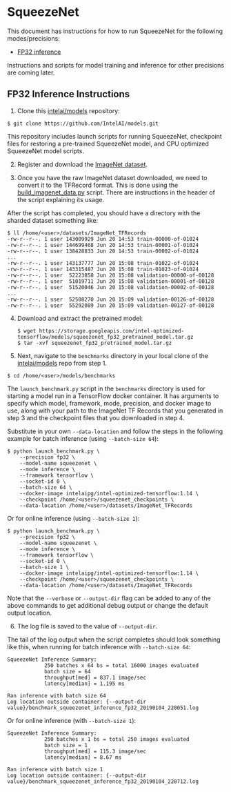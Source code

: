 # SqueezeNet

This document has instructions for how to run SqueezeNet for the
following modes/precisions:
* [FP32 inference](#fp32-inference-instructions)

Instructions and scripts for model training and inference for
other precisions are coming later.

## FP32 Inference Instructions

1. Clone this [intelai/models](https://github.com/IntelAI/models)
repository:

```
$ git clone https://github.com/IntelAI/models.git
```

This repository includes launch scripts for running SqueezeNet,
checkpoint files for restoring a pre-trained SqueezeNet model, and
CPU optimized SqueezeNet model scripts.

2. Register and download the
[ImageNet dataset](http://image-net.org/download-images).

3. Once you have the raw ImageNet dataset downloaded, we need to convert
it to the TFRecord format.  This is done using the
[build_imagenet_data.py](https://github.com/tensorflow/models/blob/master/research/inception/inception/data/build_imagenet_data.py)
script.  There are instructions in the header of the script explaining
its usage.

After the script has completed, you should have a directory with the
sharded dataset something like:

```
$ ll /home/<user>/datasets/ImageNet_TFRecords
-rw-r--r--. 1 user 143009929 Jun 20 14:53 train-00000-of-01024
-rw-r--r--. 1 user 144699468 Jun 20 14:53 train-00001-of-01024
-rw-r--r--. 1 user 138428833 Jun 20 14:53 train-00002-of-01024
...
-rw-r--r--. 1 user 143137777 Jun 20 15:08 train-01022-of-01024
-rw-r--r--. 1 user 143315487 Jun 20 15:08 train-01023-of-01024
-rw-r--r--. 1 user  52223858 Jun 20 15:08 validation-00000-of-00128
-rw-r--r--. 1 user  51019711 Jun 20 15:08 validation-00001-of-00128
-rw-r--r--. 1 user  51520046 Jun 20 15:08 validation-00002-of-00128
...
-rw-r--r--. 1 user  52508270 Jun 20 15:09 validation-00126-of-00128
-rw-r--r--. 1 user  55292089 Jun 20 15:09 validation-00127-of-00128
```

4. Download and extract the pretrained model:
   ```
   $ wget https://storage.googleapis.com/intel-optimized-tensorflow/models/squeezenet_fp32_pretrained_model.tar.gz
   $ tar -xvf squeezenet_fp32_pretrained_model.tar.gz
   ```

5. Next, navigate to the `benchmarks` directory in your local clone of
the [intelai/models](https://github.com/IntelAI/models) repo from step 1.

```
$ cd /home/<user>/models/benchmarks
```

The `launch_benchmark.py` script in the `benchmarks` directory is used
for starting a model run in a TensorFlow docker container. It has
arguments to specify which model, framework, mode, precision, and docker
image to use, along with your path to the ImageNet TF Records that you
generated in step 3 and the checkpoint files that you downloaded in
step 4.

Substitute in your own `--data-location` and follow the steps in the
following example for batch inference (using `--batch-size 64`):

```
$ python launch_benchmark.py \
    --precision fp32 \
    --model-name squeezenet \
    --mode inference \
    --framework tensorflow \
    --socket-id 0 \
    --batch-size 64 \
    --docker-image intelaipg/intel-optimized-tensorflow:1.14 \
    --checkpoint /home/<user>/squeezenet_checkpoints \
    --data-location /home/<user>/datasets/ImageNet_TFRecords
```

Or for online inference (using `--batch-size 1`):

```
$ python launch_benchmark.py \
    --precision fp32 \
    --model-name squeezenet \
    --mode inference \
    --framework tensorflow \
    --socket-id 0 \
    --batch-size 1 \
    --docker-image intelaipg/intel-optimized-tensorflow:1.14 \
    --checkpoint /home/<user>/squeezenet_checkpoints \
    --data-location /home/<user>/datasets/ImageNet_TFRecords
```

Note that the `--verbose` or `--output-dir` flag can be added to any of the above commands
to get additional debug output or change the default output location.

6. The log file is saved to the value of `--output-dir`.

The tail of the log output when the script completes should look
something like this, when running for batch inference with `--batch-size 64`:

```
SqueezeNet Inference Summary:
            250 batches x 64 bs = total 16000 images evaluated
            batch size = 64
            throughput[med] = 837.1 image/sec
            latency[median] = 1.195 ms

Ran inference with batch size 64
Log location outside container: {--output-dir value}/benchmark_squeezenet_inference_fp32_20190104_220051.log
```

Or for online inference (with `--batch-size 1`):

```
SqueezeNet Inference Summary:
            250 batches x 1 bs = total 250 images evaluated
            batch size = 1
            throughput[med] = 115.3 image/sec
            latency[median] = 8.67 ms

Ran inference with batch size 1
Log location outside container: {--output-dir value}/benchmark_squeezenet_inference_fp32_20190104_220712.log
```
